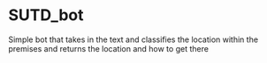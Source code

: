 # SUTD_bot

Simple bot that takes in the text and classifies the location within the premises and returns the location and how to get there
